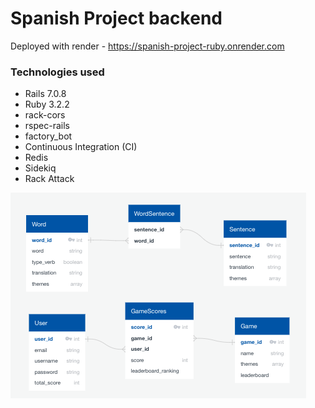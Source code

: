 # Spanish Project backend

Deployed with render - https://spanish-project-ruby.onrender.com

### Technologies used

- Rails 7.0.8
- Ruby 3.2.2
- rack-cors
- rspec-rails
- factory_bot
- Continuous Integration (CI)
- Redis
- Sidekiq
- Rack Attack

![database-plan](./database.png)

<!-- Things you may want to cover:

- Ruby version
- System dependencies
- Configuration
- Database creation
- Database initialization
- How to run the test suite
- Services (job queues, cache servers, search engines, etc.)
- Deployment instructions -->
